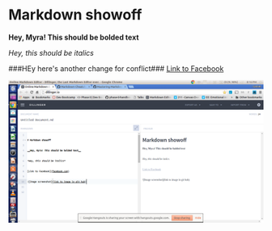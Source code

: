 
# Markdown showoff

__Hey, Myra! This should be bolded text__

*Hey, this should be italics*


###HEy here's another change for conflict###
[Link to Facebook](facebook.com)

![Image screenshot](/image-screenshot.png)

